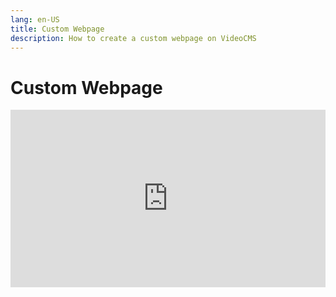 ```yaml
---
lang: en-US
title: Custom Webpage
description: How to create a custom webpage on VideoCMS
---
```


# Custom Webpage

<iframe style="width:100%; aspect-ratio: 16 / 9;" src="https://videocms-api.senpai.one/v/bf05be42-3e3d-4b0a-a293-85a2e785a2aa" title="custom webpage example" frameborder="0" allow="accelerometer; autoplay; clipboard-write; encrypted-media; gyroscope; picture-in-picture; web-share" allowfullscreen></iframe>
